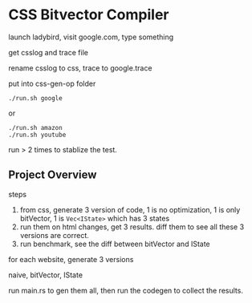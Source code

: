 # CSS Bitvector Compiler

launch ladybird, visit google.com, type something

get csslog and trace file

rename csslog to css, trace to google.trace

put into css-gen-op folder


```
./run.sh google
```


or

```
./run.sh amazon
./run.sh youtube
```

run > 2 times to stablize the test.

## Project Overview

steps

1. from css, generate 3 version of code, 1 is no optimization, 1 is only bitVector, 1 is `Vec<IState>` which has 3 states
2. run them on html changes, get 3 results. diff them to see all these 3 versions are correct.
3. run benchmark, see the diff between bitVector and IState

for each website, generate 3 versions

naive, bitVector, IState

run main.rs to gen them all, then run the codegen to collect the results.
